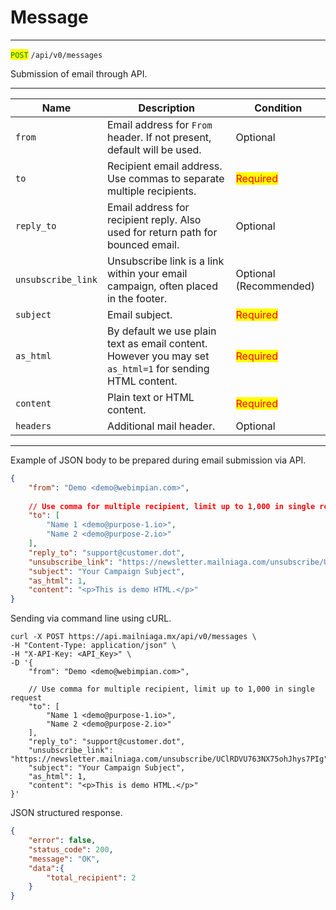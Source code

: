 # Message

***

<mark style="color:green;">`POST`</mark> `/api/v0/messages`



Submission of email through API.



***

<table data-full-width="true"><thead><tr><th>Name</th><th>Description</th><th>Condition</th></tr></thead><tbody><tr><td><code>from</code></td><td>Email address for <code>From</code> header. If not present, default will be used.</td><td>Optional</td></tr><tr><td><code>to</code></td><td>Recipient email address. Use commas to separate multiple recipients.</td><td><mark style="color:red;">Required</mark></td></tr><tr><td><code>reply_to</code></td><td>Email address for recipient reply. Also used for return path for bounced email. </td><td>Optional</td></tr><tr><td><code>unsubscribe_link</code></td><td>Unsubscribe link is a link within your email campaign, often placed in the footer.</td><td>Optional (Recommended)</td></tr><tr><td><code>subject</code></td><td>Email subject.</td><td><mark style="color:red;">Required</mark></td></tr><tr><td><code>as_html</code></td><td>By default we use plain text as email content. However you may set <code>as_html=1</code> for sending HTML content.</td><td><mark style="color:red;">Required</mark></td></tr><tr><td><code>content</code></td><td>Plain text or HTML content.</td><td><mark style="color:red;">Required</mark></td></tr><tr><td><code>headers</code></td><td>Additional mail header.</td><td>Optional</td></tr></tbody></table>

***



Example of JSON body to be prepared during email submission via API.



```json
{
    "from": "Demo <demo@webimpian.com>",
    
    // Use comma for multiple recipient, limit up to 1,000 in single request
    "to": [
        "Name 1 <demo@purpose-1.io>",
        "Name 2 <demo@purpose-2.io>"
    ], 
    "reply_to": "support@customer.dot",
    "unsubscribe_link": "https://newsletter.mailniaga.com/unsubscribe/UClRDVU763NX75ohJhys7PIg",
    "subject": "Your Campaign Subject",
    "as_html": 1,
    "content": "<p>This is demo HTML.</p>"
}
```



Sending via command line using cURL.



```markup
curl -X POST https://api.mailniaga.mx/api/v0/messages \
-H "Content-Type: application/json" \
-H "X-API-Key: <API_Key>" \
-D '{
    "from": "Demo <demo@webimpian.com>",
    
    // Use comma for multiple recipient, limit up to 1,000 in single request
    "to": [
        "Name 1 <demo@purpose-1.io>",
        "Name 2 <demo@purpose-2.io>"
    ], 
    "reply_to": "support@customer.dot",
    "unsubscribe_link": "https://newsletter.mailniaga.com/unsubscribe/UClRDVU763NX75ohJhys7PIg",
    "subject": "Your Campaign Subject",
    "as_html": 1,
    "content": "<p>This is demo HTML.</p>"
}'
```



JSON structured response.



```json
{
    "error": false, 
    "status_code": 200,
    "message": "OK",
    "data":{
        "total_recipient": 2
    }
}
```

